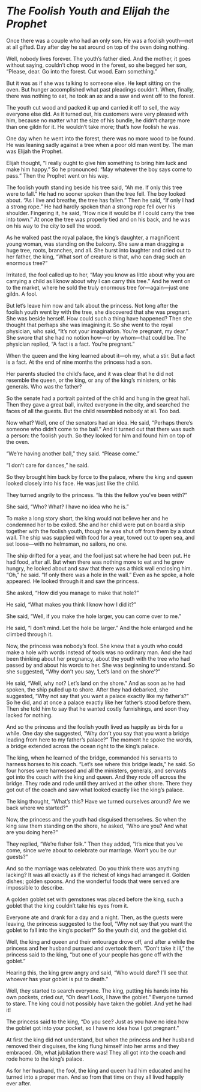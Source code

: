 # ***The Foolish Youth and Elijah the Prophet***



Once there was a couple who had an only son. He was a foolish youth—not at all gifted. Day after day he sat around on top of the oven doing nothing.

Well, nobody lives forever. The youth’s father died. And the mother, it goes without saying, couldn’t chop wood in the forest, so she begged her son, “Please, dear. Go into the forest. Cut wood. Earn something.”

But it was as if she was talking to someone else. He kept sitting on the oven. But hunger accomplished what past pleadings couldn’t. When, finally, there was nothing to eat, he took an ax and a saw and went off to the forest.

The youth cut wood and packed it up and carried it off to sell, the way everyone else did. As it turned out, his customers were very pleased with him, because no matter what the size of his bundle, he didn’t charge more than one gildn for it. He wouldn’t take more; that’s how foolish he was.

One day when he went into the forest, there was no more wood to be found. He was leaning sadly against a tree when a poor old man went by. The man was Elijah the Prophet.

Elijah thought, “I really ought to give him something to bring him luck and make him happy.” So he pronounced: “May whatever the boy says come to pass.” Then the Prophet went on his way.

The foolish youth standing beside his tree said, “Ah me. If only this tree were to fall.” He had no sooner spoken than the tree fell. The boy looked about. “As I live and breathe, the tree has fallen.” Then he said, “If only I had a strong rope.” He had hardly spoken than a strong rope fell over his shoulder. Fingering it, he said, “How nice it would be if I could carry the tree into town.” At once the tree was properly tied and on his back, and he was on his way to the city to sell the wood.

As he walked past the royal palace, the king’s daughter, a magnificent young woman, was standing on the balcony. She saw a man dragging a huge tree, roots, branches, and all. She burst into laughter and cried out to her father, the king, “What sort of creature is that, who can drag such an enormous tree?”

Irritated, the fool called up to her, “May you know as little about why you are carrying a child as I know about why I can carry this tree.” And he went on to the market, where he sold the truly enormous tree for—again—just one gildn. A fool.

But let’s leave him now and talk about the princess. Not long after the foolish youth went by with the tree, she discovered that she was pregnant. She was beside herself. How could such a thing have happened? Then she thought that perhaps she was imagining it. So she went to the royal physician, who said, “It’s not your imagination. You’re pregnant, my dear.” She swore that she had no notion how—or by whom—that could be. The physician replied, “A fact is a fact. You’re pregnant.”

When the queen and the king learned about it—oh my, what a stir. But a fact is a fact. At the end of nine months the princess had a son.

Her parents studied the child’s face, and it was clear that he did not resemble the queen, or the king, or any of the king’s ministers, or his generals. Who was the father?

So the senate had a portrait painted of the child and hung in the great hall. Then they gave a great ball, invited everyone in the city, and searched the faces of all the guests. But the child resembled nobody at all. Too bad.

Now what? Well, one of the senators had an idea. He said, “Perhaps there’s someone who didn’t come to the ball.” And it turned out that there was such a person: the foolish youth. So they looked for him and found him on top of the oven.

“We’re having another ball,” they said. “Please come.”

“I don’t care for dances,” he said.

So they brought him back by force to the palace, where the king and queen looked closely into his face. He was just like the child.

They turned angrily to the princess. “Is this the fellow you’ve been with?”

She said, “Who? What? I have no idea who he is.”

To make a long story short, the king would not believe her and he condemned her to be exiled. She and her child were put on board a ship together with the foolish youth, though he was shut off from them by a stout wall. The ship was supplied with food for a year, towed out to open sea, and set loose—with no helmsman, no sailors, no one.

The ship drifted for a year, and the fool just sat where he had been put. He had food, after all. But when there was nothing more to eat and he grew hungry, he looked about and saw that there was a thick wall enclosing him. “Oh,” he said. “If only there was a hole in the wall.” Even as he spoke, a hole appeared. He looked through it and saw the princess.

She asked, “How did you manage to make that hole?”

He said, “What makes you think I know how I did it?”

She said, “Well, if you make the hole larger, you can come over to me.”

He said, “I don’t mind. Let the hole be larger.” And the hole enlarged and he climbed through it.

Now, the princess was nobody’s fool. She knew that a youth who could make a hole with words instead of tools was no ordinary man. And she had been thinking about her pregnancy, about the youth with the tree who had passed by and about his words to her. She was beginning to understand. So she suggested, “Why don’t you say, ‘Let’s land on the shore’?”

He said, “Well, why not? Let’s land on the shore.” And as soon as he had spoken, the ship pulled up to shore. After they had debarked, she suggested, “Why not say that you want a palace exactly like my father’s?” So he did, and at once a palace exactly like her father’s stood before them. Then she told him to say that he wanted costly furnishings, and soon they lacked for nothing.

And so the princess and the foolish youth lived as happily as birds for a while. One day she suggested, “Why don’t you say that you want a bridge leading from here to my father’s palace?” The moment he spoke the words, a bridge extended across the ocean right to the king’s palace.

The king, when he learned of the bridge, commanded his servants to harness horses to his coach. “Let’s see where this bridge leads,” he said. So four horses were harnessed and all the ministers, generals, and servants got into the coach with the king and queen. And they rode off across the bridge. They rode and rode until they arrived at the other shore. There they got out of the coach and saw what looked exactly like the king’s palace.

The king thought, “What’s this? Have we turned ourselves around? Are we back where we started?”

Now, the princess and the youth had disguised themselves. So when the king saw them standing on the shore, he asked, “Who are you? And what are you doing here?”

They replied, “We’re fisher folk.” Then they added, “It’s nice that you’ve come, since we’re about to celebrate our marriage. Won’t you be our guests?”

And so the marriage was celebrated. Do you think there was anything lacking? It was all exactly as if the richest of kings had arranged it. Golden dishes; golden spoons. And the wonderful foods that were served are impossible to describe.

A golden goblet set with gemstones was placed before the king, such a goblet that the king couldn’t take his eyes from it.

Everyone ate and drank for a day and a night. Then, as the guests were leaving, the princess suggested to the fool, “Why not say that you want the goblet to fall into the king’s pocket?” So the youth did, and the goblet did.

Well, the king and queen and their entourage drove off, and after a while the princess and her husband pursued and overtook them. “Don’t take it ill,” the princess said to the king, “but one of your people has gone off with the goblet.”

Hearing this, the king grew angry and said, “Who would dare? I’ll see that whoever has your goblet is put to death.”

Well, they started to search everyone. The king, putting his hands into his own pockets, cried out, “Oh dear! Look, I have the goblet.” Everyone turned to stare. The king could not possibly have taken the goblet. And yet he had it!

The princess said to the king, “Do you see? Just as you have no idea how the goblet got into your pocket, so I have no idea how I got pregnant.”

At first the king did not understand, but when the princess and her husband removed their disguises, the king flung himself into her arms and they embraced. Oh, what jubilation there was! They all got into the coach and rode home to the king’s palace.

As for her husband, the fool, the king and queen had him educated and he turned into a proper man. And so from that time on they all lived happily ever after.